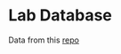 # Lab Database

Data from this [repo](https://github.com/Code-Institute-Submissions/riddle-1/blob/master/riddles.json) 